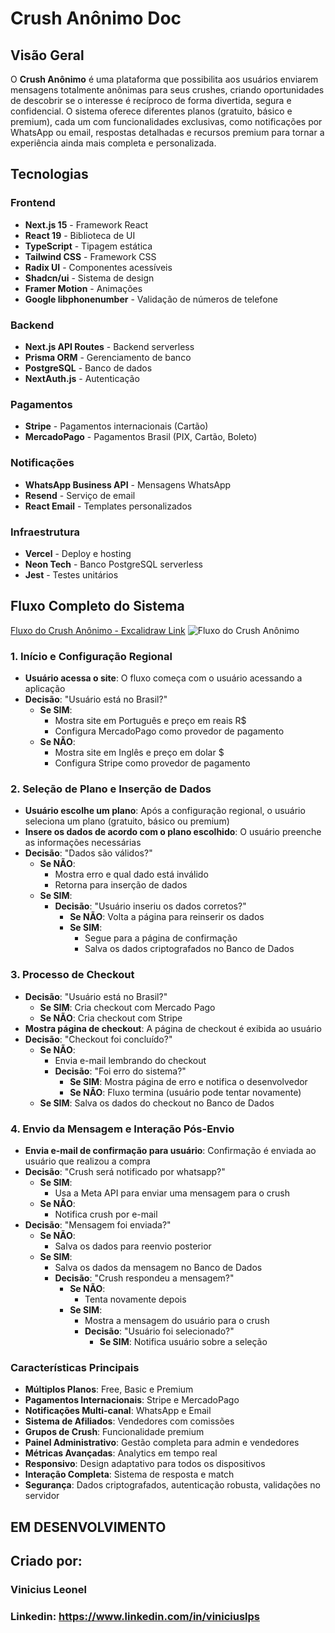 # Crush Anônimo Doc

## Visão Geral

O **Crush Anônimo** é uma plataforma que possibilita aos usuários enviarem mensagens totalmente anônimas para seus crushes, criando oportunidades de descobrir se o interesse é recíproco de forma divertida, segura e confidencial. O sistema oferece diferentes planos (gratuito, básico e premium), cada um com funcionalidades exclusivas, como notificações por WhatsApp ou email, respostas detalhadas e recursos premium para tornar a experiência ainda mais completa e personalizada.

## Tecnologias

### Frontend
- **Next.js 15** - Framework React
- **React 19** - Biblioteca de UI
- **TypeScript** - Tipagem estática
- **Tailwind CSS** - Framework CSS
- **Radix UI** - Componentes acessíveis
- **Shadcn/ui** - Sistema de design
- **Framer Motion** - Animações
- **Google libphonenumber** - Validação de números de telefone

### Backend
- **Next.js API Routes** - Backend serverless
- **Prisma ORM** - Gerenciamento de banco
- **PostgreSQL** - Banco de dados
- **NextAuth.js** - Autenticação

### Pagamentos
- **Stripe** - Pagamentos internacionais (Cartão)
- **MercadoPago** - Pagamentos Brasil (PIX, Cartão, Boleto)

### Notificações
- **WhatsApp Business API** - Mensagens WhatsApp
- **Resend** - Serviço de email
- **React Email** - Templates personalizados

### Infraestrutura
- **Vercel** - Deploy e hosting
- **Neon Tech** - Banco PostgreSQL serverless
- **Jest** - Testes unitários

## Fluxo Completo do Sistema

[Fluxo do Crush Anônimo - Excalidraw Link](https://excalidraw.com/#json=esnBiB0MyItGMZHJR7B6N,WN_kfK2n96dF5PVIEE2gJA)
![Fluxo do Crush Anônimo](crush-anonimo-workflow.svg)

### 1. **Início e Configuração Regional**
- **Usuário acessa o site**: O fluxo começa com o usuário acessando a aplicação
- **Decisão**: "Usuário está no Brasil?"
  - **Se SIM**:
    - Mostra site em Português e preço em reais R$
    - Configura MercadoPago como provedor de pagamento
  - **Se NÃO**:
    - Mostra site em Inglês e preço em dolar $
    - Configura Stripe como provedor de pagamento

### 2. **Seleção de Plano e Inserção de Dados**
- **Usuário escolhe um plano**: Após a configuração regional, o usuário seleciona um plano (gratuito, básico ou premium)
- **Insere os dados de acordo com o plano escolhido**: O usuário preenche as informações necessárias
- **Decisão**: "Dados são válidos?"
  - **Se NÃO**:
    - Mostra erro e qual dado está inválido
    - Retorna para inserção de dados
  - **Se SIM**:
    - **Decisão**: "Usuário inseriu os dados corretos?"
      - **Se NÃO**: Volta a página para reinserir os dados
      - **Se SIM**: 
        - Segue para a página de confirmação
        - Salva os dados criptografados no Banco de Dados

### 3. **Processo de Checkout**
- **Decisão**: "Usuário está no Brasil?"
  - **Se SIM**: Cria checkout com Mercado Pago
  - **Se NÃO**: Cria checkout com Stripe
- **Mostra página de checkout**: A página de checkout é exibida ao usuário
- **Decisão**: "Checkout foi concluído?"
  - **Se NÃO**:
    - Envia e-mail lembrando do checkout
    - **Decisão**: "Foi erro do sistema?"
      - **Se SIM**: Mostra página de erro e notifica o desenvolvedor
      - **Se NÃO**: Fluxo termina (usuário pode tentar novamente)
  - **Se SIM**: Salva os dados do checkout no Banco de Dados

### 4. **Envio da Mensagem e Interação Pós-Envio**
- **Envia e-mail de confirmação para usuário**: Confirmação é enviada ao usuário que realizou a compra
- **Decisão**: "Crush será notificado por whatsapp?"
  - **Se SIM**:
    - Usa a Meta API para enviar uma mensagem para o crush
  - **Se NÃO**:
    - Notifica crush por e-mail
- **Decisão**: "Mensagem foi enviada?"
  - **Se NÃO**:
    - Salva os dados para reenvio posterior
  - **Se SIM**:
    - Salva os dados da mensagem no Banco de Dados
    - **Decisão**: "Crush respondeu a mensagem?"
      - **Se NÃO**:
        - Tenta novamente depois
      - **Se SIM**:
        - Mostra a mensagem do usuário para o crush
        - **Decisão**: "Usuário foi selecionado?"
          - **Se SIM**: Notifica usuário sobre a seleção

### Características Principais

- **Múltiplos Planos**: Free, Basic e Premium
- **Pagamentos Internacionais**: Stripe e MercadoPago
- **Notificações Multi-canal**: WhatsApp e Email
- **Sistema de Afiliados**: Vendedores com comissões
- **Grupos de Crush**: Funcionalidade premium
- **Painel Administrativo**: Gestão completa para admin e vendedores
- **Métricas Avançadas**: Analytics em tempo real
- **Responsivo**: Design adaptativo para todos os dispositivos
- **Interação Completa**: Sistema de resposta e match
- **Segurança**: Dados criptografados, autenticação robusta, validações no servidor

## EM DESENVOLVIMENTO

## Criado por:

### Vinicius Leonel

### Linkedin: https://www.linkedin.com/in/viniciuslps
